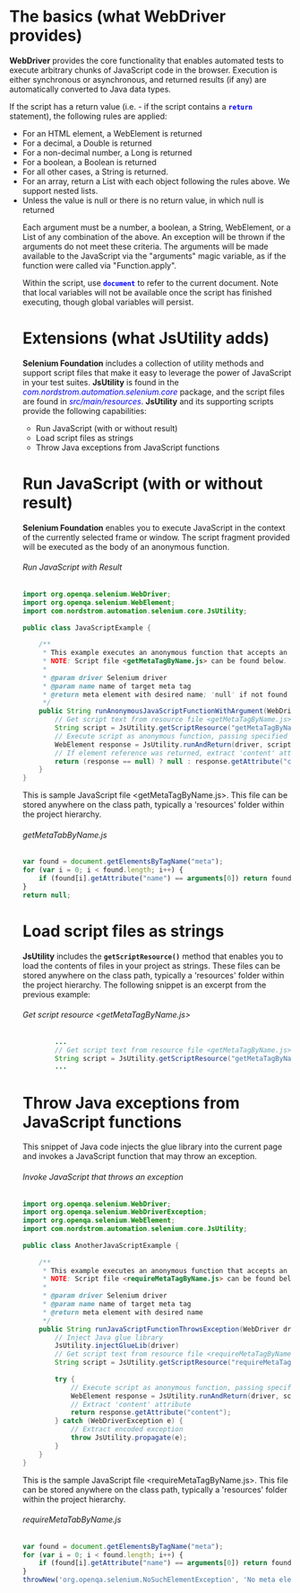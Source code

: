 # The basics (what **WebDriver** provides)

**WebDriver** provides the core functionality that enables automated tests to execute arbitrary chunks of JavaScript code in the browser. Execution is either synchronous or asynchronous, and returned results (if any) are automatically converted to Java data types.

If the script has a return value (i.e. - if the script contains a <span style="color:blue">**`return`**</span> statement), the following rules are applied:

*   For an HTML element, a WebElement is returned
*   For a decimal, a Double is returned
*   For a non-decimal number, a Long is returned
*   For a boolean, a Boolean is returned
*   For all other cases, a String is returned.
*   For an array, return a List<Object> with each object following the rules above. We support nested lists.
*   Unless the value is null or there is no return value, in which null is returned

Each argument must be a number, a boolean, a String, WebElement, or a List of any combination of the above. An exception will be thrown if the arguments do not meet these criteria. The arguments will be made available to the JavaScript via the "arguments" magic variable, as if the function were called via "Function.apply".

Within the script, use <span style="color:blue">**`document`**</span> to refer to the current document. Note that local variables will not be available once the script has finished executing, though global variables will persist.

# Extensions (what **JsUtility** adds)

**Selenium Foundation** includes a collection of utility methods and support script files that make it easy to leverage the power of JavaScript in your test suites. **JsUtility** is found in the <span style="color:blue">_com.nordstrom.automation.selenium.core_</span> package, and the script files are found in <span style="color:blue">_src/main/resources_</span>. **JsUtility** and its supporting scripts provide the following capabilities:

*   Run JavaScript (with or without result)
*   Load script files as strings
*   Throw Java exceptions from JavaScript functions

# Run JavaScript (with or without result)

**Selenium Foundation** enables you to execute JavaScript in the context of the currently selected frame or window. The script fragment provided will be executed as the body of an anonymous function.

###### Run JavaScript with Result
```java
import org.openqa.selenium.WebDriver;
import org.openqa.selenium.WebElement;
import com.nordstrom.automation.selenium.core.JsUtility;
 
public class JavaScriptExample {
 
    /**
     * This example executes an anonymous function that accepts an argument.<br>
     * NOTE: Script file <getMetaTagByName.js> can be found below.
     *
     * @param driver Selenium driver
     * @param name name of target meta tag
     * @return meta element with desired name; 'null' if not found
     */
    public String runAnonymousJavaScriptFunctionWithArgument(WebDriver driver, String name) {
        // Get script text from resource file <getMetaTagByName.js>.
        String script = JsUtility.getScriptResource("getMetaTagByName.js");
        // Execute script as anonymous function, passing specified argument
        WebElement response = JsUtility.runAndReturn(driver, script, WebElement.class, "viewport");
        // If element reference was returned, extract 'content' attribute
        return (response == null) ? null : response.getAttribute("content");
    }
}
```

This is sample JavaScript file &lt;getMetaTagByName.js&gt;. This file can be stored anywhere on the class path, typically a 'resources' folder within the project hierarchy.

###### getMetaTabByName.js
```javascript
var found = document.getElementsByTagName("meta");
for (var i = 0; i < found.length; i++) {
    if (found[i].getAttribute("name") == arguments[0]) return found[i];
}
return null;
```

# Load script files as strings

**JsUtility** includes the **`getScriptResource()`** method that enables you to load the contents of files in your project as strings. These files can be stored anywhere on the class path, typically a 'resources' folder within the project hierarchy. The following snippet is an excerpt from the previous example: 

###### Get script resource &lt;getMetaTagByName.js&gt;
```java
        ...
        // Get script text from resource file <getMetaTagByName.js>.
        String script = JsUtility.getScriptResource("getMetaTagByName.js");
        ...
```

# Throw Java exceptions from JavaScript functions

This snippet of Java code injects the glue library into the current page and invokes a JavaScript function that may throw an exception.

###### Invoke JavaScript that throws an exception
```java
import org.openqa.selenium.WebDriver;
import org.openqa.selenium.WebDriverException;
import org.openqa.selenium.WebElement;
import com.nordstrom.automation.selenium.core.JsUtility;
 
public class AnotherJavaScriptExample {
 
    /**
     * This example executes an anonymous function that accepts an argument.<br>
     * NOTE: Script file <requireMetaTagByName.js> can be found below.
     *
     * @param driver Selenium driver
     * @param name name of target meta tag
     * @return meta element with desired name
     */
    public String runJavaScriptFunctionThrowsException(WebDriver driver, String name) {
        // Inject Java glue library
        JsUtility.injectGlueLib(driver)
        // Get script text from resource file <requireMetaTagByName.js>.
        String script = JsUtility.getScriptResource("requireMetaTagByName.js");
         
        try {
            // Execute script as anonymous function, passing specified argument
            WebElement response = JsUtility.runAndReturn(driver, script, WebElement.class, name);
            // Extract 'content' attribute
            return response.getAttribute("content");
        } catch (WebDriverException e) {
            // Extract encoded exception
            throw JsUtility.propagate(e);
        }
    }
}
```

This is the sample JavaScript file &lt;requireMetaTagByName.js&gt;. This file can be stored anywhere on the class path, typically a 'resources' folder within the project hierarchy.

###### requireMetaTabByName.js
```javascript
var found = document.getElementsByTagName("meta");
for (var i = 0; i < found.length; i++) {
    if (found[i].getAttribute("name") == arguments[0]) return found[i];
}
throwNew('org.openqa.selenium.NoSuchElementException', 'No meta element found with name: ' + arguments[0]);
```
